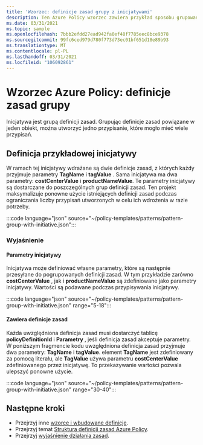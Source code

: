 ```yaml
---
title: 'Wzorzec: definicje zasad grupy z inicjatywami'
description: Ten Azure Policy wzorzec zawiera przykład sposobu grupowania definicji zasad w ramach inicjatywy.
ms.date: 03/31/2021
ms.topic: sample
ms.openlocfilehash: 7bbb2efdd27ead942fa0ef48f7785eec8bce9378
ms.sourcegitcommit: 99fc6ced979d780f773d73ec01bf651d18e89b93
ms.translationtype: MT
ms.contentlocale: pl-PL
ms.lasthandoff: 03/31/2021
ms.locfileid: "106092861"
---
```

# <a name="azure-policy-pattern-group-policy-definitions"></a>Wzorzec Azure Policy: definicje zasad grupy

Inicjatywa jest grupą definicji zasad. Grupując definicje zasad powiązane w jeden obiekt, można utworzyć jedno przypisanie, które mogło mieć wiele przypisań.

## <a name="sample-initiative-definition"></a>Definicja przykładowej inicjatywy

W ramach tej inicjatywy wdrażane są dwie definicje zasad, z których każdy przyjmuje parametry **TagName** i **tagValue** . Sama inicjatywa ma dwa parametry: **costCenterValue** i **productNameValue**.
Te parametry inicjatywy są dostarczane do poszczególnych grup definicji zasad. Ten projekt maksymalizuje ponowne użycie istniejących definicji zasad podczas ograniczania liczby przypisań utworzonych w celu ich wdrożenia w razie potrzeby.

:::code language="json" source="~/policy-templates/patterns/pattern-group-with-initiative.json":::

### <a name="explanation"></a>Wyjaśnienie

#### <a name="initiative-parameters"></a>Parametry inicjatywy

Inicjatywa może definiować własne parametry, które są następnie przesyłane do pogrupowanych definicji zasad.
W tym przykładzie zarówno **costCenterValue** , jak i **productNameValue** są zdefiniowane jako parametry inicjatywy. Wartości są podawane podczas przypisywania inicjatywy.

:::code language="json" source="~/policy-templates/patterns/pattern-group-with-initiative.json" range="5-18":::

#### <a name="includes-policy-definitions"></a>Zawiera definicje zasad

Każda uwzględniona definicja zasad musi dostarczyć tablicę **policyDefinitionId** i **Parametry** , jeśli definicja zasad akceptuje parametry. W poniższym fragmencie kodu uwzględniona definicja zasad przyjmuje dwa parametry: **TagName** i **tagValue**. element **TagName** jest zdefiniowany za pomocą literału, ale **TagValue** używa parametru **costCenterValue** zdefiniowanego przez inicjatywę. To przekazywanie wartości pozwala ulepszyć ponowne użycie.

:::code language="json" source="~/policy-templates/patterns/pattern-group-with-initiative.json" range="30-40":::

## <a name="next-steps"></a>Następne kroki

- Przejrzyj inne [wzorce i wbudowane definicje](./index.md).
- Przejrzyj temat [Struktura definicji zasad Azure Policy](../concepts/definition-structure.md).
- Przejrzyj [wyjaśnienie działania zasad](../concepts/effects.md).